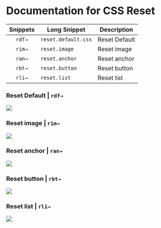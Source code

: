 # Documentation for CSS Reset

| Snippets    | Long Snippet        | Description       |
|:-----------:| ------------------- | ----------------- |
|`rdf→`       | `reset.default.css` | Reset Default |
|`rim→`       | `reset.image`       | Reset image   |
|`ran→`       | `reset.anchor`      | Reset anchor  |
|`rbt→`       | `reset.button`      | Reset button  |
|`rli→`       | `reset.list`        | Reset list    |


### Reset Default | `rdf→`
![](https://xgjzloifyvgpbmyonaya.supabase.co/storage/v1/object/public/files/9nkeBg3Pdk/original)

### Reset image | `rim→`
![](https://xgjzloifyvgpbmyonaya.supabase.co/storage/v1/object/public/files/0_ZE5asxd8/original)


### Reset anchor | `ran→`
![](https://xgjzloifyvgpbmyonaya.supabase.co/storage/v1/object/public/files/Qx3eMuXtfB/original)

### Reset button | `rbt→`
![](https://xgjzloifyvgpbmyonaya.supabase.co/storage/v1/object/public/files/8lXTxn8aGS/original)

### Reset list | `rli→`
![](https://xgjzloifyvgpbmyonaya.supabase.co/storage/v1/object/public/files/ikOgR5a8ON/original)